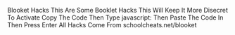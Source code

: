 Blooket Hacks This Are Some Booklet Hacks This Will Keep It More Disecret
To Activate Copy The Code Then Type javascript: Then Paste The Code In Then Press Enter
All Hacks Come From schoolcheats.net/blooket
